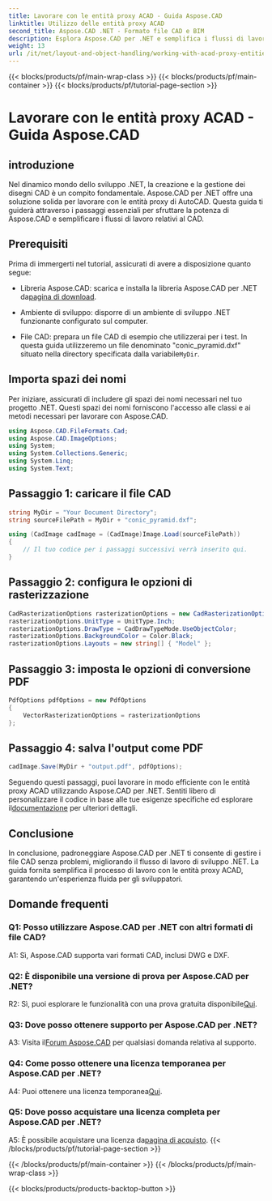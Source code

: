 ```yaml
---
title: Lavorare con le entità proxy ACAD - Guida Aspose.CAD
linktitle: Utilizzo delle entità proxy ACAD
second_title: Aspose.CAD .NET - Formato file CAD e BIM
description: Esplora Aspose.CAD per .NET e semplifica i flussi di lavoro CAD. Converti, modifica e gestisci le entità proxy ACAD senza sforzo.
weight: 13
url: /it/net/layout-and-object-handling/working-with-acad-proxy-entities/
---
```


{{< blocks/products/pf/main-wrap-class >}}
{{< blocks/products/pf/main-container >}}
{{< blocks/products/pf/tutorial-page-section >}}

# Lavorare con le entità proxy ACAD - Guida Aspose.CAD

## introduzione

Nel dinamico mondo dello sviluppo .NET, la creazione e la gestione dei disegni CAD è un compito fondamentale. Aspose.CAD per .NET offre una soluzione solida per lavorare con le entità proxy di AutoCAD. Questa guida ti guiderà attraverso i passaggi essenziali per sfruttare la potenza di Aspose.CAD e semplificare i flussi di lavoro relativi al CAD.

## Prerequisiti

Prima di immergerti nel tutorial, assicurati di avere a disposizione quanto segue:

-  Libreria Aspose.CAD: scarica e installa la libreria Aspose.CAD per .NET da[pagina di download](https://releases.aspose.com/cad/net/).

- Ambiente di sviluppo: disporre di un ambiente di sviluppo .NET funzionante configurato sul computer.

-  File CAD: prepara un file CAD di esempio che utilizzerai per i test. In questa guida utilizzeremo un file denominato "conic_pyramid.dxf" situato nella directory specificata dalla variabile`MyDir`.

## Importa spazi dei nomi

Per iniziare, assicurati di includere gli spazi dei nomi necessari nel tuo progetto .NET. Questi spazi dei nomi forniscono l'accesso alle classi e ai metodi necessari per lavorare con Aspose.CAD.

```csharp
using Aspose.CAD.FileFormats.Cad;
using Aspose.CAD.ImageOptions;
using System;
using System.Collections.Generic;
using System.Linq;
using System.Text;
```

## Passaggio 1: caricare il file CAD

```csharp
string MyDir = "Your Document Directory";
string sourceFilePath = MyDir + "conic_pyramid.dxf";

using (CadImage cadImage = (CadImage)Image.Load(sourceFilePath))
{
    // Il tuo codice per i passaggi successivi verrà inserito qui.
}
```

## Passaggio 2: configura le opzioni di rasterizzazione

```csharp
CadRasterizationOptions rasterizationOptions = new CadRasterizationOptions();
rasterizationOptions.UnitType = UnitType.Inch;
rasterizationOptions.DrawType = CadDrawTypeMode.UseObjectColor;
rasterizationOptions.BackgroundColor = Color.Black;
rasterizationOptions.Layouts = new string[] { "Model" };
```

## Passaggio 3: imposta le opzioni di conversione PDF

```csharp
PdfOptions pdfOptions = new PdfOptions
{
    VectorRasterizationOptions = rasterizationOptions
};
```

## Passaggio 4: salva l'output come PDF

```csharp
cadImage.Save(MyDir + "output.pdf", pdfOptions);
```

Seguendo questi passaggi, puoi lavorare in modo efficiente con le entità proxy ACAD utilizzando Aspose.CAD per .NET. Sentiti libero di personalizzare il codice in base alle tue esigenze specifiche ed esplorare il[documentazione](https://reference.aspose.com/cad/net/) per ulteriori dettagli.

## Conclusione

In conclusione, padroneggiare Aspose.CAD per .NET ti consente di gestire i file CAD senza problemi, migliorando il flusso di lavoro di sviluppo .NET. La guida fornita semplifica il processo di lavoro con le entità proxy ACAD, garantendo un'esperienza fluida per gli sviluppatori.

## Domande frequenti

### Q1: Posso utilizzare Aspose.CAD per .NET con altri formati di file CAD?

A1: Sì, Aspose.CAD supporta vari formati CAD, inclusi DWG e DXF.

### Q2: È disponibile una versione di prova per Aspose.CAD per .NET?

 R2: Sì, puoi esplorare le funzionalità con una prova gratuita disponibile[Qui](https://releases.aspose.com/).

### Q3: Dove posso ottenere supporto per Aspose.CAD per .NET?

 A3: Visita il[Forum Aspose.CAD](https://forum.aspose.com/c/cad/19) per qualsiasi domanda relativa al supporto.

### Q4: Come posso ottenere una licenza temporanea per Aspose.CAD per .NET?

 A4: Puoi ottenere una licenza temporanea[Qui](https://purchase.aspose.com/temporary-license/).

### Q5: Dove posso acquistare una licenza completa per Aspose.CAD per .NET?

 A5: È possibile acquistare una licenza da[pagina di acquisto](https://purchase.aspose.com/buy).
{{< /blocks/products/pf/tutorial-page-section >}}

{{< /blocks/products/pf/main-container >}}
{{< /blocks/products/pf/main-wrap-class >}}

{{< blocks/products/products-backtop-button >}}
